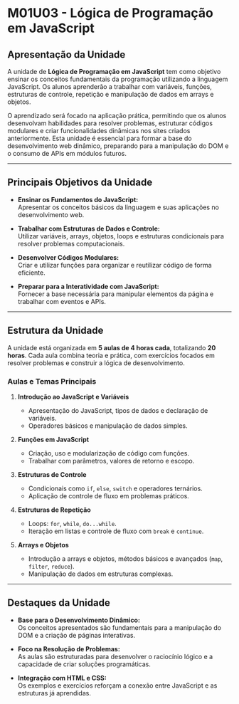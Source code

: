 # **M01U03 - Lógica de Programação em JavaScript**

## **Apresentação da Unidade**

A unidade de **Lógica de Programação em JavaScript** tem como objetivo ensinar os conceitos fundamentais da programação utilizando a linguagem JavaScript. Os alunos aprenderão a trabalhar com variáveis, funções, estruturas de controle, repetição e manipulação de dados em arrays e objetos.  

O aprendizado será focado na aplicação prática, permitindo que os alunos desenvolvam habilidades para resolver problemas, estruturar códigos modulares e criar funcionalidades dinâmicas nos sites criados anteriormente. Esta unidade é essencial para formar a base do desenvolvimento web dinâmico, preparando para a manipulação do DOM e o consumo de APIs em módulos futuros.

---

## **Principais Objetivos da Unidade**

- **Ensinar os Fundamentos do JavaScript:**  
  Apresentar os conceitos básicos da linguagem e suas aplicações no desenvolvimento web.  

- **Trabalhar com Estruturas de Dados e Controle:**  
  Utilizar variáveis, arrays, objetos, loops e estruturas condicionais para resolver problemas computacionais.  

- **Desenvolver Códigos Modulares:**  
  Criar e utilizar funções para organizar e reutilizar código de forma eficiente.  

- **Preparar para a Interatividade com JavaScript:**  
  Fornecer a base necessária para manipular elementos da página e trabalhar com eventos e APIs.  

---

## **Estrutura da Unidade**

A unidade está organizada em **5 aulas de 4 horas cada**, totalizando **20 horas**. Cada aula combina teoria e prática, com exercícios focados em resolver problemas e construir a lógica de desenvolvimento.

### **Aulas e Temas Principais**

1. **Introdução ao JavaScript e Variáveis**  
   - Apresentação do JavaScript, tipos de dados e declaração de variáveis.  
   - Operadores básicos e manipulação de dados simples.  

2. **Funções em JavaScript**  
   - Criação, uso e modularização de código com funções.  
   - Trabalhar com parâmetros, valores de retorno e escopo.  

3. **Estruturas de Controle**  
   - Condicionais como `if`, `else`, `switch` e operadores ternários.  
   - Aplicação de controle de fluxo em problemas práticos.  

4. **Estruturas de Repetição**  
   - Loops: `for`, `while`, `do...while`.  
   - Iteração em listas e controle de fluxo com `break` e `continue`.  

5. **Arrays e Objetos**  
   - Introdução a arrays e objetos, métodos básicos e avançados (`map`, `filter`, `reduce`).  
   - Manipulação de dados em estruturas complexas.  

---

## **Destaques da Unidade**

- **Base para o Desenvolvimento Dinâmico:**  
  Os conceitos apresentados são fundamentais para a manipulação do DOM e a criação de páginas interativas.  

- **Foco na Resolução de Problemas:**  
  As aulas são estruturadas para desenvolver o raciocínio lógico e a capacidade de criar soluções programáticas.  

- **Integração com HTML e CSS:**  
  Os exemplos e exercícios reforçam a conexão entre JavaScript e as estruturas já aprendidas.
